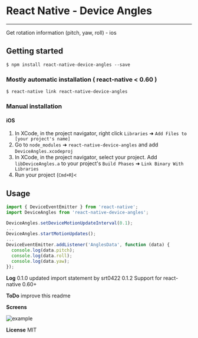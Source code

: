 # React Native - Device Angles

-------------------------------
Get rotation information (pitch, yaw, roll) - ios


## Getting started

`$ npm install react-native-device-angles --save`

### Mostly automatic installation ( react-native < 0.60 )

`$ react-native link react-native-device-angles`

### Manual installation


#### iOS

1. In XCode, in the project navigator, right click `Libraries` ➜ `Add Files to [your project's name]`
2. Go to `node_modules` ➜ `react-native-device-angles` and add `DeviceAngles.xcodeproj`
3. In XCode, in the project navigator, select your project. Add `libDeviceAngles.a` to your project's `Build Phases` ➜ `Link Binary With Libraries`
4. Run your project (`Cmd+R`)<


## Usage
```javascript
import { DeviceEventEmitter } from 'react-native';
import DeviceAngles from 'react-native-device-angles';

DeviceAngles.setDeviceMotionUpdateInterval(0.1);
...
DeviceAngles.startMotionUpdates();
...
DeviceEventEmitter.addListener('AnglesData', function (data) {
  console.log(data.pitch);
  console.log(data.roll);
  console.log(data.yaw);
});
```

**Log**
0.1.0 updated import statement by srt0422
0.1.2 Support for react-native 0.60+

**ToDo**
improve this readme

**Screens**

![example](screens/example.png)

**License**
MIT
